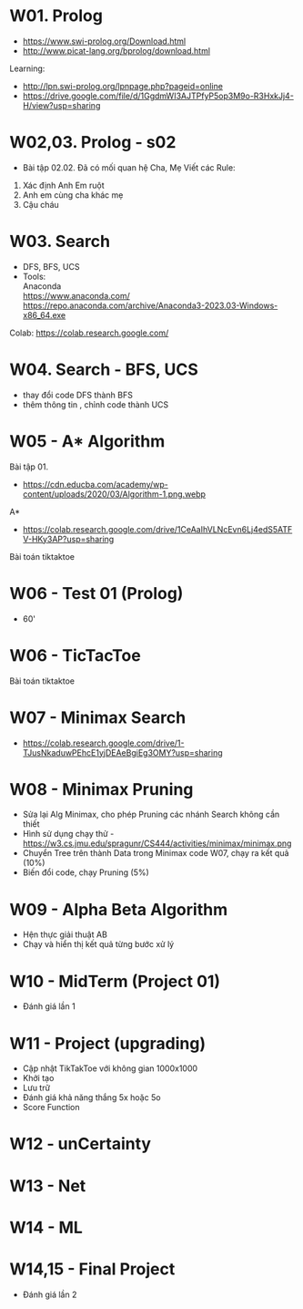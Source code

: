 
# W01. Prolog
- https://www.swi-prolog.org/Download.html 
- http://www.picat-lang.org/bprolog/download.html 

Learning:
- http://lpn.swi-prolog.org/lpnpage.php?pageid=online 
- https://drive.google.com/file/d/1GgdmWI3AJTPfyP5op3M9o-R3HxkJj4-H/view?usp=sharing 


# W02,03. Prolog - s02

- Bài tập 02.02.
Đã có mối quan hệ Cha, Mẹ
Viết các Rule:
1. Xác định Anh Em ruột
2. Anh em cùng cha khác mẹ
3. Cậu cháu

# W03. Search
- DFS, BFS, UCS  
- Tools:  
Anaconda  
https://www.anaconda.com/  
https://repo.anaconda.com/archive/Anaconda3-2023.03-Windows-x86_64.exe  


Colab: https://colab.research.google.com/  


# W04. Search - BFS, UCS
- thay đổi code DFS thành BFS 
- thêm thông tin , chỉnh code thành UCS 


# W05 - A* Algorithm 

Bài tập 01.
- https://cdn.educba.com/academy/wp-content/uploads/2020/03/Algorithm-1.png.webp

A*
- https://colab.research.google.com/drive/1CeAaIhVLNcEvn6Lj4edS5ATFV-HKy3AP?usp=sharing 

Bài toán tiktaktoe 

# W06 - Test 01 (Prolog)
- 60'

# W06 - TicTacToe
Bài toán tiktaktoe 

# W07 - Minimax Search 
- https://colab.research.google.com/drive/1-TJusNkaduwPEhcE1yjDEAeBgiEg3OMY?usp=sharing  

# W08 - Minimax Pruning
- Sửa lại Alg Minimax, cho phép Pruning các nhánh Search không cần thiết 
- Hình sử dụng chạy thử - https://w3.cs.jmu.edu/spragunr/CS444/activities/minimax/minimax.png 
- Chuyển Tree trên thành Data trong Minimax code W07, chạy ra kết quả (10%)
- Biến đổi code, chạy Pruning (5%)

# W09 - Alpha Beta Algorithm 
- Hện thực giải thuật AB
- Chạy và hiển thị kết quả từng bước xử lý 

# W10 - MidTerm (Project 01)
- Đánh giá lần 1

# W11 - Project (upgrading)
- Cập nhật TikTakToe với không gian 1000x1000
- Khởi tạo
- Lưu trữ
- Đánh giá khả năng thắng 5x hoặc 5o 
- Score Function

# W12 - unCertainty

# W13 - Net

# W14 - ML

# W14,15 - Final Project
- Đánh giá lần 2



